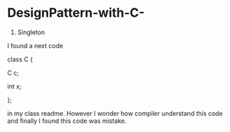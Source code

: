 # DesignPattern-with-C-
1. Singleton

I found a next code

class C {

 C c;

 int x;

};
  
 in my class readme. However I wonder how compiler understand this code and finally I found this code was mistake.
